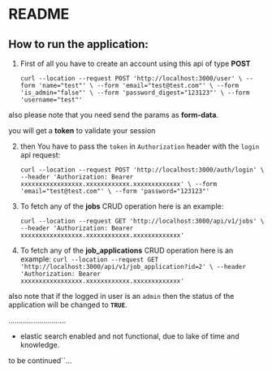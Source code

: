# README

## How to run the application:

1. First of all you have to create an account using this api of type **POST**

   `curl --location --request POST 'http://localhost:3000/user' \
   --form 'name="test"' \
   --form 'email="test@test.com"' \
   --form 'is_admin="false"' \
   --form 'password_digest="123123"' \
   --form 'username="test"'
   `

also please note that you need send the params as **form-data**.

you will get a **token** to validate your session

2. then You have to pass the `token` in `Authorization` header with the `login` api request:

   `curl --location --request POST 'http://localhost:3000/auth/login' \
   --header 'Authorization: Bearer xxxxxxxxxxxxxxxxx.xxxxxxxxxxxx.xxxxxxxxxxxxx' \
   --form 'email="test@test.com"' \
   --form 'password="123123"'`

3. To fetch any of the **jobs** CRUD operation here is an example:

   `curl --location --request GET 'http://localhost:3000/api/v1/jobs' \
   --header 'Authorization: Bearer xxxxxxxxxxxxxxxxx.xxxxxxxxxxxx.xxxxxxxxxxxxx'
   `

4. To fetch any of the **job_applications** CRUD operation here is an example:
   `curl --location --request GET 'http://localhost:3000/api/v1/job_application?id=2' \
   --header 'Authorization: Bearer xxxxxxxxxxxxxxxxx.xxxxxxxxxxxx.xxxxxxxxxxxxx'`

also note that if the logged in user is an `admin` then the status of the application will be changed to **`TRUE`**.

............................

- elastic search enabled and not functional, due to lake of time and knowledge.

to be continued``... 